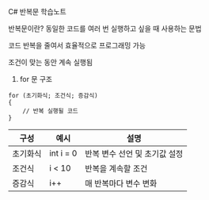 C# 반복문 학습노트

반복문이란?
동일한 코드를 여러 번 실행하고 싶을 때 사용하는 문법

코드 반복을 줄여서 효율적으로 프로그래밍 가능

조건이 맞는 동안 계속 실행됨

1. for 문
구조
```
for (초기화식; 조건식; 증감식)
{
    // 반복 실행될 코드
}
```
구성 | 예시 | 설명
|---|---|---|
초기화식 | int i = 0 | 반복 변수 선언 및 초기값 설정
조건식 | i < 10 | 반복을 계속할 조건
증감식 | i++ | 매 반복마다 변수 변화
